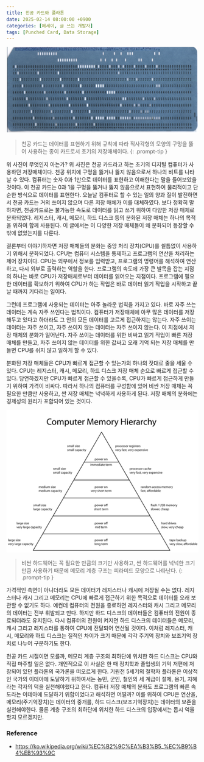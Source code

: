 ```yaml
---
title: 천공 카드와 플라톤
date: 2025-02-14 08:00:00 +0900
categories: [에세이, 글 쓰는 개발자]
tags: [Punched Card, Data Storage]
---
```

![](/assets/img/punch-card.png)
> 천공 카드는 데이터를 표현하기 위해 규칙에 따라 직사각형의 모양의 구멍을 뚫어 사용하는 종이 카드로서 초기의 저장매체이다.
{: .prompt-tip }

위 사진이 무엇인지 아는가? 위 사진은 천공 카드라고 하는 초기의 디지털 컴퓨터가 사용하던 저장매체이다. 천공 위치에 구멍을 뚫거나 뚫지 않음으로서 하나의 비트를 나타날 수 있다. 컴퓨터는 숫자 0과 1만으로 데이터를 표현하고 이해한다는 말을 들어보았을 것이다. 이 천공 카드는 0과 1을 구멍을 뚫거나 뚫지 않음으로서 표현하여 물리적이고 단순한 방식으로 데이터를 표현한다. 오늘날 컴퓨터로 할 수 있는 일의 양과 질이 발전하면서 천공 카드는 거의 쓰이지 않으며 다른 저장 매체가 이를 대체하였다. 보다 정확히 말하자면, 천공카드로는 불가능한 속도로 데이터를 읽고 쓰기 위하여 다양한 저장 매체로 분화되었다. 레지스터, 캐시, 메모리, 하드 디스크 등의 분화된 저장 매체는 하나의 목적을 위하여 함께 사용된다. 이 글에서는 이 다양한 저장 매체들이 왜 분화되어 등장할 수 밖에 없었는지를 다룬다.

결론부터 이야기하자면 저장 매체들의 분화는 중앙 처리 장치(CPU)를 쉴틈없이 사용하기 위해서 분화되었다. CPU는 컴퓨터 시스템을 통제하고 프로그램의 연산을 처리하는 제어 장치이다. CPU는 외부에서 정보를 입력받고, 프로그램의 명령어를 해석하여 연산하고, 다시 외부로 출력하는 역할을 한다. 프로그램의 속도에 가장 큰 발목을 잡는 지점의 하나는 바로 CPU가 저장매체로부터 데이터를 읽어오는 지점이다. 프로그램에 필요한 데이터를 확보하기 위하여 CPU가 하는 작업은 바로 데이터 읽기 작업을 시작하고 끝날 때까지 기다리는 일이다. 

그런데 프로그램에 사용되는 데이터는 아주 놀라운 법칙을 가지고 있다. 바로 자주 쓰는 데이터는 계속 자주 쓰인다는 법칙이다. 컴퓨터가 저장매체에 아무 많은 데이터를 저장해두고 있다고 하더라도 그 안의 모든 데이터를 고르게 접근하지는 않는다. 자주 쓰이는 데이터는 자주 쓰이고, 자주 쓰이지 않는 데이터는 자주 쓰이지 않는다. 이 지점에서 저장 매체의 분화가 일어난다. 자주 쓰이는 데이터를 위한 비싸고 읽기 작업이 빠른 저장 매체를 만들고, 자주 쓰이지 않는 데이터를 위한 값싸고 오래 기억 되는 저장 매체를 만들면 CPU를 쉬지 않고 일하게 할 수 있다.

분화된 저장 매체들은 CPU가 빠르게 접근할 수 있는가의 하나의 잣대로 줄을 세울 수 있다. CPU는 레지스터, 캐시, 메모리, 하드 디스크 저장 매체 순으로 빠르게 접근할 수 있다. 당연하겠지만 CPU가 빠르게 접근할 수 있을수록, CPU가 빠르게 접근하게 만들기 위하여 가격이 비싸다. 따라서 하나의 컴퓨터를 구성함에 있어 비싼 저장 매체는 꼭 필요한 만큼만 사용하고, 싼 저장 매체는 넉넉하게 사용하게 된다. 저장 매체의 분화에는 경제성의 원리가 포함되어 있는 것이다. 

![](/assets/img/ComputerMemoryHierarchy.svg)
> 비싼 하드웨어는 꼭 필요한 만큼의 크기만 사용하고, 싼 하드웨어를 넉넉한 크기만큼 사용하기 때문에 메모리 계층 구조는 피라미드 모양으로 나타난다.
{: .prompt-tip }

가격적인 측면이 아니더라도 모든 데이터가 레지스터나 캐시에 저장될 수는 없다. 레지스터나 캐시 그리고 메모리는 CPU에 빠르게 접근하기 위한 목적으로 데이터를 오래 보관할 수 없기도 하다. 예컨데 컴퓨터의 전원을 종료하면 레지스터와 캐시 그리고 메모리의 데이터는 전부 휘발되고 만다. 하지만 하드 디스크의 데이터들은 컴퓨터의 전원이 종료되더라도 유지된다. 다시 컴퓨터의 전원이 켜지면 하드 디스크의 데이터들은 메모리, 캐시 그리고 레지스터를 통하여 CPU에 전달되어 연산될 것이다. 이처럼 레지스터, 캐시, 메모리와 하드 디스크는 질적인 차이가 크기 때문에 각각 주기억 장치와 보조기억 장치로 나누어 구분하기도 한다. 

천공 카드 시절이면 모를까, 메모리 계층 구조의 최하단에 위치한 하드 디스크는 CPU와 직접 마주할 일은 없다. 개인적으로 이 사실은 한 때 정치학과 졸업생의 기억 저편에 저장되어 있던 플라톤의 국가론을 떠오르게 한다. 기원전 5세기의 철학자 플라톤은 이상적인 국가의 이데아에 도달하기 위하여서는 농민, 군인, 철인의 세 계급이 절제, 용기, 지혜라는 각자의 덕을 실천해야했다고 한다. 컴퓨터 저장 매체의 분화도 프로그램의 빠른 속도라는 이데아에 도달하기 위함이었다고 해석하면 어떨까? 이를 위하여 CPU은 연산을, 메모리(주기억장치)는 데이터의 중개를, 하드 디스크(보조기억장치)는 데이터의 보존을 실천해야한다. 물론 계층 구조의 최하단에 위치한 하드 디스크의 입장에서는 몹시 억울할지 모르겠지만.

### Reference
- https://ko.wikipedia.org/wiki/%EC%B2%9C%EA%B3%B5_%EC%B9%B4%EB%93%9C